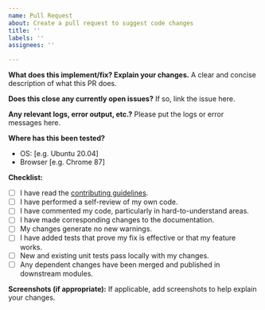 ```yaml
---
name: Pull Request
about: Create a pull request to suggest code changes
title: ''
labels: ''
assignees: ''

---
```


**What does this implement/fix? Explain your changes.**
A clear and concise description of what this PR does.

**Does this close any currently open issues?**
If so, link the issue here.

**Any relevant logs, error output, etc.?**
Please put the logs or error messages here.

**Where has this been tested?**
- OS: [e.g. Ubuntu 20.04]
- Browser [e.g. Chrome 87]

**Checklist:**
- [ ] I have read the [contributing guidelines](https://github.com/your-username/Forget-Med-Not/blob/main/CONTRIBUTING.md).
- [ ] I have performed a self-review of my own code.
- [ ] I have commented my code, particularly in hard-to-understand areas.
- [ ] I have made corresponding changes to the documentation.
- [ ] My changes generate no new warnings.
- [ ] I have added tests that prove my fix is effective or that my feature works.
- [ ] New and existing unit tests pass locally with my changes.
- [ ] Any dependent changes have been merged and published in downstream modules.

**Screenshots (if appropriate):**
If applicable, add screenshots to help explain your changes.
